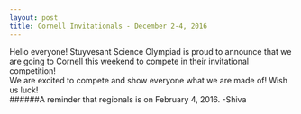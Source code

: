 ```yaml
---
layout: post
title: Cornell Invitationals - December 2-4, 2016
---
```


Hello everyone! Stuyvesant Science Olympiad is proud to announce that we are going to Cornell this weekend to compete in their invitational competition!
<br>
We are excited to compete and show everyone what we are made of! Wish us luck!
<br>
######A reminder that regionals is on February 4, 2016.
-Shiva
<br>
<br>
<br>
<br>
<br>
<br>
<br>
<br>
<br>
<br>
<br>
